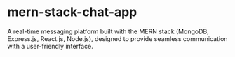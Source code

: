 # mern-stack-chat-app
A real-time messaging platform built with the MERN stack (MongoDB, Express.js, React.js, Node.js), designed to provide seamless communication with a user-friendly interface.
